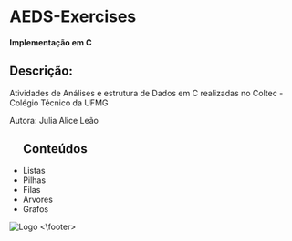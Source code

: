 # AEDS-Exercises
<h4>Implementação em C</h4>
<h2>Descrição:</h2>
<p>Atividades de Análises e estrutura de Dados em C realizadas no Coltec - Colégio Técnico da UFMG</p>
<p>Autora: Julia Alice Leão</p>
<ul><h2>Conteúdos</h2>
  <li>Listas</li>
  <li>Pilhas</li>
  <li>Filas</li>
  <li>Arvores</li>
  <li>Grafos</li>
</ul>
<footer><img src="IMG_20220717_015040.png", alt="Logo">
  <\footer>
